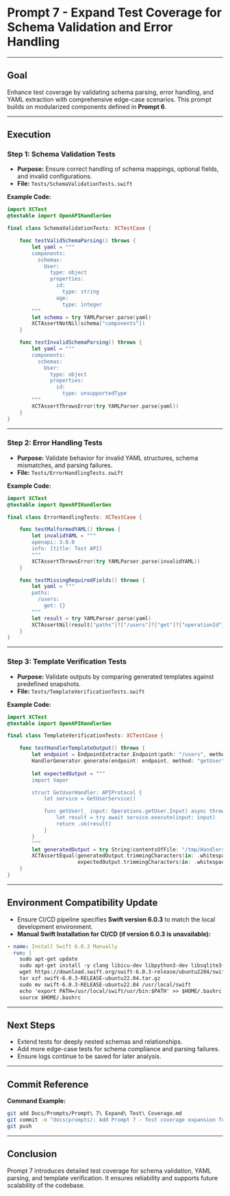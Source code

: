# Prompt 7 - Expand Test Coverage for Schema Validation and Error Handling

---

## **Goal**  
Enhance test coverage by validating schema parsing, error handling, and YAML extraction with comprehensive edge-case scenarios. This prompt builds on modularized components defined in **Prompt 6**.

---

## **Execution**  

### **Step 1: Schema Validation Tests**  
- **Purpose:** Ensure correct handling of schema mappings, optional fields, and invalid configurations.  
- **File:** `Tests/SchemaValidationTests.swift`  

**Example Code:**  
```swift
import XCTest
@testable import OpenAPIHandlerGen

final class SchemaValidationTests: XCTestCase {

    func testValidSchemaParsing() throws {
        let yaml = """
        components:
          schemas:
            User:
              type: object
              properties:
                id:
                  type: string
                age:
                  type: integer
        """
        let schema = try YAMLParser.parse(yaml)
        XCTAssertNotNil(schema["components"])
    }

    func testInvalidSchemaParsing() throws {
        let yaml = """
        components:
          schemas:
            User:
              type: object
              properties:
                id:
                  type: unsupportedType
        """
        XCTAssertThrowsError(try YAMLParser.parse(yaml))
    }
}
```

---

### **Step 2: Error Handling Tests**  
- **Purpose:** Validate behavior for invalid YAML structures, schema mismatches, and parsing failures.  
- **File:** `Tests/ErrorHandlingTests.swift`  

**Example Code:**  
```swift
import XCTest
@testable import OpenAPIHandlerGen

final class ErrorHandlingTests: XCTestCase {

    func testMalformedYAML() throws {
        let invalidYAML = """
        openapi: 3.0.0
        info: [title: Test API]
        """
        XCTAssertThrowsError(try YAMLParser.parse(invalidYAML))
    }

    func testMissingRequiredFields() throws {
        let yaml = """
        paths:
          /users:
            get: {}
        """
        let result = try YAMLParser.parse(yaml)
        XCTAssertNil(result["paths"]?["/users"]?["get"]?["operationId"])
    }
}
```

---

### **Step 3: Template Verification Tests**  
- **Purpose:** Validate outputs by comparing generated templates against predefined snapshots.  
- **File:** `Tests/TemplateVerificationTests.swift`  

**Example Code:**  
```swift
import XCTest
@testable import OpenAPIHandlerGen

final class TemplateVerificationTests: XCTestCase {

    func testHandlerTemplateOutput() throws {
        let endpoint = EndpointExtractor.Endpoint(path: "/users", method: "GET", operationId: "getUser")
        HandlerGenerator.generate(endpoint: endpoint, method: "getUser", outputPath: "/tmp")
        
        let expectedOutput = """
        import Vapor

        struct GetUserHandler: APIProtocol {
            let service = GetUserService()

            func getUser(_ input: Operations.getUser.Input) async throws -> Operations.getUser.Output {
                let result = try await service.execute(input: input)
                return .ok(result)
            }
        }
        """
        let generatedOutput = try String(contentsOfFile: "/tmp/Handlers/GetUserHandler.swift")
        XCTAssertEqual(generatedOutput.trimmingCharacters(in: .whitespacesAndNewlines),
                       expectedOutput.trimmingCharacters(in: .whitespacesAndNewlines))
    }
}
```

---

## **Environment Compatibility Update**
- Ensure CI/CD pipeline specifies **Swift version 6.0.3** to match the local development environment.
- **Manual Swift Installation for CI/CD (if version 6.0.3 is unavailable):**
```yaml
- name: Install Swift 6.0.3 Manually
  run: |
    sudo apt-get update
    sudo apt-get install -y clang libicu-dev libpython3-dev libsqlite3-dev libxml2-dev libcurl4-openssl-dev
    wget https://download.swift.org/swift-6.0.3-release/ubuntu2204/swift-6.0.3-RELEASE/swift-6.0.3-RELEASE-ubuntu22.04.tar.gz
    tar xzf swift-6.0.3-RELEASE-ubuntu22.04.tar.gz
    sudo mv swift-6.0.3-RELEASE-ubuntu22.04 /usr/local/swift
    echo 'export PATH=/usr/local/swift/usr/bin:$PATH' >> $HOME/.bashrc
    source $HOME/.bashrc
```

---

## **Next Steps**  
- Extend tests for deeply nested schemas and relationships.  
- Add more edge-case tests for schema compliance and parsing failures.  
- Ensure logs continue to be saved for later analysis.  

---

## **Commit Reference**  
**Command Example:**  
```bash
git add Docs/Prompts/Prompt\ 7\ Expand\ Test\ Coverage.md
git commit -m "docs(prompts): Add Prompt 7 - Test coverage expansion for schema validation and error handling. References #13."
git push
```

---

## **Conclusion**  
Prompt 7 introduces detailed test coverage for schema validation, YAML parsing, and template verification. It ensures reliability and supports future scalability of the codebase.

